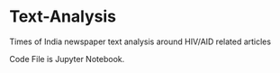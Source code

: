 # Text-Analysis
Times of India newspaper text analysis around HIV/AID related articles

Code File is Jupyter Notebook.
